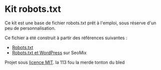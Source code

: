 Kit robots.txt
============

Ce kit est une base de fichier robots.txt prêt à l'emploi, sous réserve d'un peu de personnalisation.

Ce fichier a été construit à partir des références suivantes :
* [Robots.txt](http://robots-txt.com/)
* [Robots.txt et WordPress](http://www.seomix.fr/robots-txt-wordpress/) sur SeoMix


Projet sous [licence MIT](http://opensource.org/licenses/MIT "The MIT licence").
la 113 fou la merde 
tonton du bled 

